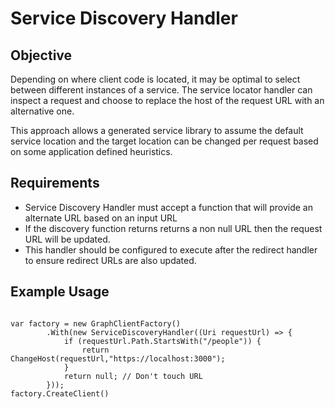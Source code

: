 # Service Discovery Handler

## Objective

Depending on where client code is located, it may be optimal to select between different instances of a service.  The service locator handler can inspect a request and choose to replace the host of the request URL with an alternative one.

This approach allows a generated service library to assume the default service location and the target location can be changed per request based on some application defined heuristics.

## Requirements

- Service Discovery Handler must accept a function that will provide an alternate URL based on an input URL
- If the discovery function returns returns a non null URL then the request URL will be updated. 
- This handler should be configured to execute after the redirect handler to ensure redirect URLs are also updated.


## Example Usage


```CSharp

var factory = new GraphClientFactory()
        .With(new ServiceDiscoveryHandler((Uri requestUrl) => {
            if (requestUrl.Path.StartsWith("/people")) {
                return ChangeHost(requestUrl,"https://localhost:3000");
            }
            return null; // Don't touch URL
        }));
factory.CreateClient()
```
